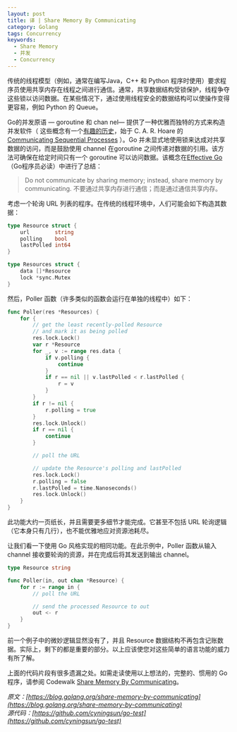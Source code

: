 ```yaml
---
layout: post
title: 译 | Share Memory By Communicating
category: Golang
tags: Concurrency
keywords:
  - Share Memory
  - 并发
  - Concurrency
---
```


传统的线程模型（例如，通常在编写Java，C++ 和 Python 程序时使用）要求程序员使用共享内存在线程之间进行通信。通常，共享数据结构受锁保护，线程争夺这些锁以访问数据。在某些情况下，通过使用线程安全的数据结构可以使操作变得更容易，例如 Python 的 Queue。

Go的并发原语 — goroutine 和 chan nel— 提供了一种优雅而独特的方式来构造并发软件（ 这些概念有一个[有趣的历史](https://swtch.com/~rsc/thread/)，始于 C. A. R. Hoare 的 [Communicating Sequential Processes](http://www.usingcsp.com/) ）。Go 并未显式地使用锁来达成对共享数据的访问，而是鼓励使用 channel 在goroutine 之间传递对数据的引用。该方法可确保在给定时间只有一个 goroutine 可以访问数据。该概念在[Effective Go](https://golang.org/doc/effective_go.html)（Go程序员必读）中进行了总结：

> Do not communicate by sharing memory; instead, share memory by communicating.
> 不要通过共享内存进行通信；而是通过通信共享内存。

考虑一个轮询 URL 列表的程序。在传统的线程环境中，人们可能会如下构造其数据：
``` go
type Resource struct {
    url        string
    polling    bool
    lastPolled int64
}

type Resources struct {
    data []*Resource
    lock *sync.Mutex
}
```
然后，Poller 函数（许多类似的函数会运行在单独的线程中）如下：
``` go 
func Poller(res *Resources) {
    for {
        // get the least recently-polled Resource
        // and mark it as being polled
        res.lock.Lock()
        var r *Resource
        for _, v := range res.data {
            if v.polling {
                continue
            }
            if r == nil || v.lastPolled < r.lastPolled {
                r = v
            }
        }
        if r != nil {
            r.polling = true
        }
        res.lock.Unlock()
        if r == nil {
            continue
        }

        // poll the URL

        // update the Resource's polling and lastPolled
        res.lock.Lock()
        r.polling = false
        r.lastPolled = time.Nanoseconds()
        res.lock.Unlock()
    }
}
```
此功能大约一页纸长，并且需要更多细节才能完成。它甚至不包括 URL 轮询逻辑（它本身只有几行），也不能优雅地应对资源池耗尽。

让我们看一下使用 Go 风格实现的相同功能。在此示例中，Poller 函数从输入 channel 接收要轮询的资源，并在完成后将其发送到输出 channel。
``` go
type Resource string

func Poller(in, out chan *Resource) {
    for r := range in {
        // poll the URL

        // send the processed Resource to out
        out <- r
    }
}
```
前一个例子中的微妙逻辑显然没有了，并且 Resource 数据结构不再包含记账数据。实际上，剩下的都是重要的部分。以上应该使您对这些简单的语言功能的威力有所了解。

上面的代码片段有很多遗漏之处。如需走读使用以上想法的，完整的、惯用的 Go 程序，请参阅 Codewalk [Share Memory By Communicating](https://golang.org/doc/codewalk/sharemem/)。

_原文：[https://blog.golang.org/share-memory-by-communicating](https://blog.golang.org/share-memory-by-communicating)_       
_源代码：[https://github.com/cyningsun/go-test](https://github.com/cyningsun/go-test)_